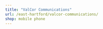 ```yaml
---
title: "ValCor Communications"
url: /east-hartford/valcor-communications/
shop: mobile phone
---
```

